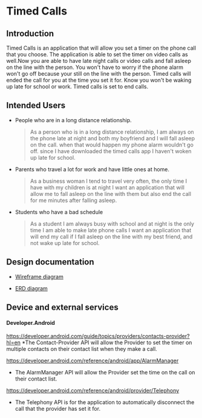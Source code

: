 # Timed Calls

## Introduction

Timed Calls is an application that will allow you set a timer on the phone call that you choose. The application is able to set the timer on video calls as well.Now you are able to have late night calls or video calls and fall asleep on the line with the person. You won't have to worry if the phone alarm won't go off because your still on the line with the person. Timed calls will ended the call for you at the time you set it for. Know you won't be waking up late for school or work. Timed calls is set to end calls.


## Intended Users
* People who are in a long distance relationship.
    
   > As a person who is in a long distance relationship, I am always on the phone late at night and both my boyfriend and I will fall asleep on the call. when that would happen my phone alarm wouldn't go off. since I have downloaded the timed calls app I haven't woken up late for school.
* Parents who travel a lot for work and have little ones at home.
    
    > As a business woman I tend to travel very often, the only time I have with my children is at night I want an application that will allow me to fall asleep on the line with them but also end the call for me minutes after falling asleep.  
* Students who have a bad schedule 

    > As a student I am always busy with school and at night is the only time I am able to make late phone calls I want an application that will  end my call if I fall asleep on the line with my best friend, and not wake up late for school.   

## Design documentation
 
* [Wireframe diagram](wireframe.md)

* [ERD diagram](erd.md)

## Device and external services 

#### Developer.Android 

https://developer.android.com/guide/topics/providers/contacts-provider?hl=en
*The Contact-Provider API will allow the Provider to set the timer on multiple contacts on their contact list when they make a call. 

https://developer.android.com/reference/android/app/AlarmManager
* The AlarmManager API will allow the Provider set the time on the call on their contact list.

https://developer.android.com/reference/android/provider/Telephony
 * The Telephony API is for the application to automatically disconnect the call that the provider has set it for.  